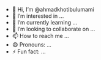 - 👋 Hi, I’m @ahmadkhotibulumami
- 👀 I’m interested in ...
- 🌱 I’m currently learning ...
- 💞️ I’m looking to collaborate on ...
- 📫 How to reach me ...
- 😄 Pronouns: ...
- ⚡ Fun fact: ...

<!---
ahmadkhotibulumami/ahmadkhotibulumami is a ✨ special ✨ repository because its `README.md` (this file) appears on your GitHub profile.
You can click the Preview link to take a look at your changes.
--->
